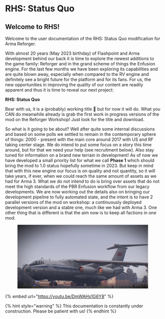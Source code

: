 # RHS: Status Quo

## Welcome to RHS!

Welcome to the user documentation of the RHS: Status Quo modification for Arma Reforger.

With almost 20 years (May 2023 birthday) of Flashpoint and Arma development behind our back it is time to explore the newest additions to the game family: Reforger and in the grand scheme of things the Enfusion engine. For the last few months we have been exploring its capabilities and are quite blown away, especially when compared to the RV engine and definitely see a bright future for the platform and for its fans. For us, the new opportunities in improving the quality of our content are readily apparent and thus it is time to reveal our next project:

**RHS: Status Quo**

Bear with us, it is a (probably) working title 🙂 but for now it will do. What you CAN do meanwhile already is grab the first work in progress versions of the mod on the Reforger Workshop! Just look for the title and download.

So what is it going to be about? Well after quite some internal discussions and based on some polls we settled to remain in the contemporary sphere of things: 2000 - present with the main core around 2017 with US and RF taking center stage. We do intend to put some focus on a story this time around, but for that we need your help (see recruitment below). Also stay tuned for information﻿ on a brand new terrain in development! As of now we have developed a small priority list for what we call **Phase 1** which should bring the mod to 1.0 status hopefully sometime in 2023. But keep in mind that with this new engine our focus is on quality and not quantity, so it will take years, if ever, when we could reach the same amount of assets as we had for Arma 3. What we do not intend to do is bring over assets that do not meet the high standards of the PBR Enfusion workflow from our legacy developments. We are now working out the details also on bringing our development pipeline to fully automated state, and the intent is to have 2 parallel versions of the mod on workshop: a continuously deployed development version and a stable one, much like we had with Arma 3. One other thing that is different is that the aim now is to keep all factions in one mod.﻿

<figure><img src="../../.gitbook/assets/image (1) (1) (1) (1) (1) (1) (1) (1) (1).png" alt=""><figcaption></figcaption></figure>

{% embed url="https://youtu.be/DmWAHs1G6Y8" %}

{% hint style="warning" %}
This documentation is constantly under construction. Please be patient with us!
{% endhint %}

